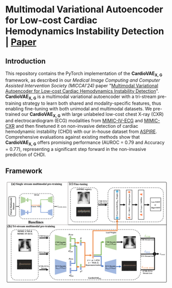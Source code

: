 # Multimodal Variational Autoencoder for Low-cost Cardiac Hemodynamics Instability Detection | [Paper](https://doi.org/10.1038/s42256-022-00605-1)

## Introduction
This repository contains the PyTorch implementation of the **CardioVAE<sub>X, G</sub>** framework, as described in our *Medical Image Computing and Computer Assisted Intervention Society (MICCAI'24)* paper "[Multimodal Variational Autoencoder for Low-cost Cardiac Hemodynamics Instability Detection](https://arxiv.org/abs/2403.13658)". **CardioVAE<sub>X, G</sub>** is a multimodal variational autoencoder with a tri-stream pre-training strategy to learn both shared and modality-specific features, thus enabling fine-tuning with both unimodal and multimodal datasets. We pre-trained our **CardioVAE<sub>X, G</sub>** with large unlabeled low-cost chest X-ray (CXR) and electrocardiogram (ECG) modalities from [MIMIC-IV-ECG](https://physionet.org/content/mimic-iv-ecg/1.0/) and [MIMIC-CXR](https://physionet.org/content/mimic-cxr/2.0.0/) and then finetuned it on non-invasive detection of cardiac hemodynamic instability (CHDI) with our in-house dataset from [ASPIRE](https://www.hra.nhs.uk/planning-and-improving-research/application-summaries/research-summaries/aspire-registry/). Comprehensive evaluations against existing methods show that **CardioVAE<sub>X, G</sub>** offers promising performance (AUROC = 0.79 and Accuracy = 0.77), representing a significant step forward in the non-invasive prediction of CHDI.

## Framework
![CardioVAE](image/CardioVAE.png)
